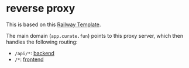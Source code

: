 # reverse proxy

This is based on this [Railway Template](https://github.com/railwayapp-templates/caddy-reverse-proxy/tree/main).

The main domain (`app.curate.fun`) points to this proxy server, which then handles the following routing:

- `/api/*`: [backend](../backend)
- `/*`: [frontend](../frontend)
